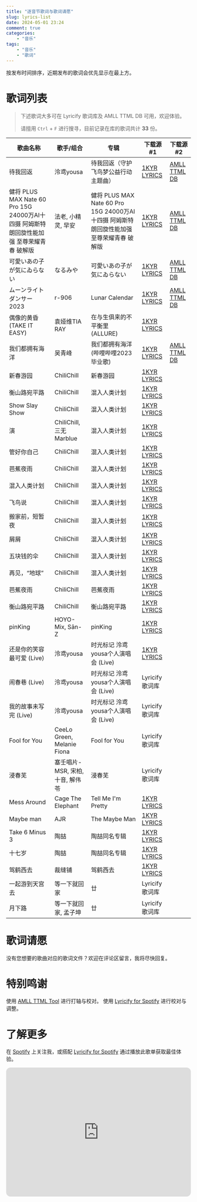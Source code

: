 ```yaml
---
title: "逐音节歌词与歌词请愿"
slug: lyrics-list
date: 2024-05-01 23:24
comment: true
categories:
    - "音乐"
tags:
    - "音乐"
    - "歌词"
---
```


按发布时间排序，近期发布的歌词会优先显示在最上方。

<!-- more -->

# 歌词列表

> 下述歌词大多可在 Lyricify 歌词库及 AMLL TTML DB 可用，欢迎体验。
>
> 请擅用 `Ctrl` + `F` 进行搜寻，目前记录在库的歌词共计 **33** 份。

| 歌曲名称                                                           | 歌手/组合                      | 专辑                                                             | 下载源 #1                               | 下载源 #2                                                                                                                                                  |
|----------------------------------------------------------------|----------------------------|----------------------------------------------------------------|--------------------------------------|---------------------------------------------------------------------------------------------------------------------------------------------------------|
| 待我回返                                                           | 泠鸢yousa                    | 待我回返（守护飞鸟梦公益行动主题曲）                                             | [1KYR LYRICS](https://t.me/l1kyr/19) | [AMLL TTML DB](https://github.com/Steve-xmh/amll-ttml-db/blob/5c7033f89d6a7273b832e3cd6e28b7f29d8553a9/raw-lyrics/1714564440742-92374733-95eba7c9.ttml) |
| 健将 PLUS MAX Nate 60 Pro 15G 24000万AI十四摄 阿姆斯特朗回旋性能加强 至尊荣耀青春 破解版 | 法老, 小精灵, 早安                | 健将 PLUS MAX Nate 60 Pro 15G 24000万AI十四摄 阿姆斯特朗回旋性能加强 至尊荣耀青春 破解版 | [1KYR LYRICS](https://t.me/l1kyr/20) | [AMLL TTML DB](https://github.com/Steve-xmh/amll-ttml-db/blob/d0c1ef50f6ba759aaefc1c2c0bbca9e9a54b3d98/raw-lyrics/1714653767698-92374733-883705b2.ttml) |
| 可愛いあの子が気にゐらない                                                  | なるみや                       | 可愛いあの子が気にゐらない                                                  | [1KYR LYRICS](https://t.me/l1kyr/26) | [AMLL TTML DB](https://github.com/Steve-xmh/amll-ttml-db/blob/ac1d5fcad8365c104c1d7a0029ac8740f6956b83/raw-lyrics/1709989332840-92374733-9edddc05.ttml) |
| ムーンライトダンサー 2023                                                | r-906                      | Lunar Calendar                                                 | [1KYR LYRICS](https://t.me/l1kyr/22) | [AMLL TTML DB](https://github.com/Steve-xmh/amll-ttml-db/blob/4369a220a6d3fe4409304557a08685810a9f5992/raw-lyrics/1710589960892-92374733-ef9b78fb.ttml) |
| 偶像的黄昏 (TAKE IT EASY)                                           | 袁娅维TIA RAY                 | 在与生俱来的不平衡里 (ALLURE)                                            | [1KYR LYRICS](https://t.me/l1kyr/21) |                                                                                                                                                         |
| 我们都拥有海洋                                                        | 吴青峰                        | 我们都拥有海洋 (哔哩哔哩2023毕业歌)                                          | [1KYR LYRICS](https://t.me/l1kyr/24) | [AMLL TTML DB](https://github.com/Steve-xmh/amll-ttml-db/blob/22938ae7d19765bac9e88e3a24e59c90748d34a4/raw-lyrics/1715429151884-92374733-d21116d6.ttml) |
| 新春游园                                                           | ChiliChill                 | 新春游园                                                           | [1KYR LYRICS](https://t.me/l1kyr/28) |                                                                                                                                                         |
| 衡山路宛平路                                                         | ChiliChill                 | 混入人类计划                                                         | [1KYR LYRICS](https://t.me/l1kyr/29) |                                                                                                                                                         |
| Show Slay Show                                                 | ChiliChill                 | 混入人类计划                                                         | [1KYR LYRICS](https://t.me/l1kyr/29) |                                                                                                                                                         |
| 演                                                              | ChiliChill, 三无Marblue      | 混入人类计划                                                         | [1KYR LYRICS](https://t.me/l1kyr/29) |                                                                                                                                                         |
| 管好你自己                                                          | ChiliChill                 | 混入人类计划                                                         | [1KYR LYRICS](https://t.me/l1kyr/29) |                                                                                                                                                         |
| 芭蕉夜雨                                                           | ChiliChill                 | 混入人类计划                                                         | [1KYR LYRICS](https://t.me/l1kyr/29) |                                                                                                                                                         |
| 混入人类计划                                                         | ChiliChill                 | 混入人类计划                                                         | [1KYR LYRICS](https://t.me/l1kyr/29) |                                                                                                                                                         |
| 飞鸟说                                                            | ChiliChill                 | 混入人类计划                                                         | [1KYR LYRICS](https://t.me/l1kyr/29) |                                                                                                                                                         |
| 搬家前，短暂夜                                                        | ChiliChill                 | 混入人类计划                                                         | [1KYR LYRICS](https://t.me/l1kyr/29) |                                                                                                                                                         |
| 屑屑                                                             | ChiliChill                 | 混入人类计划                                                         | [1KYR LYRICS](https://t.me/l1kyr/29) |                                                                                                                                                         |
| 五块钱的伞                                                          | ChiliChill                 | 混入人类计划                                                         | [1KYR LYRICS](https://t.me/l1kyr/29) |                                                                                                                                                         |
| 再见，“地球”                                                        | ChiliChill                 | 混入人类计划                                                         | [1KYR LYRICS](https://t.me/l1kyr/29) |                                                                                                                                                         |
| 芭蕉夜雨                                                           | ChiliChill                 | 芭蕉夜雨                                                           | [1KYR LYRICS](https://t.me/l1kyr/29) |                                                                                                                                                         |
| 衡山路宛平路                                                         | ChiliChill                 | 衡山路宛平路                                                         | [1KYR LYRICS](https://t.me/l1kyr/29) |                                                                                                                                                         |
| pinKing                                                        | HOYO-Mix, Sān-Z            | pinKing                                                        | [1KYR LYRICS](https://t.me/l1kyr/27) |                                                                                                                                                         |
| 还是你的笑容最可爱 (Live)                                               | 泠鸢yousa                    | 时光标记 泠鸢yousa个人演唱会 (Live)                                       | [1KYR LYRICS](https://t.me/l1kyr/30) |                                                                                                                                                         |
| 闹春巷 (Live)                                                     | 泠鸢yousa                    | 时光标记 泠鸢yousa个人演唱会 (Live)                                       | Lyricify 歌词库                         |                                                                                                                                                         |
| 我的故事未写完 (Live)                                                 | 泠鸢yousa                    | 时光标记 泠鸢yousa个人演唱会 (Live)                                       | Lyricify 歌词库                         |                                                                                                                                                         |
| Fool for You                                                   | CeeLo Green, Melanie Fiona | Fool for You                                                   | Lyricify 歌词库                         |                                                                                                                                                         |
| 浸春芜                                                            | 塞壬唱片-MSR, 宋柏, 十音, 解伟苓      | 浸春芜                                                            | Lyricify 歌词库                         |                                                                                                                                                         |
| Mess Around                                                    | Cage The Elephant          | Tell Me I'm Pretty                                             | [1KYR LYRICS](https://t.me/l1kyr/34) |                                                                                                                                                         |
| Maybe man                                                      | AJR                        | The Maybe Man                                                  | [1KYR LYRICS](https://t.me/l1kyr/33) |                                                                                                                                                         |
| Take 6 Minus 3                                                 | 陶喆                         | 陶喆同名专辑                                                         | [1KYR LYRICS](https://t.me/l1kyr/32) |                                                                                                                                                         |
| 十七岁                                                            | 陶喆                         | 陶喆同名专辑                                                         | [1KYR LYRICS](https://t.me/l1kyr/31) |                                                                                                                                                         |
| 驾鹤西去                                                           | 裁缝铺                        | 驾鹤西去                                                           | [1KYR LYRICS](https://t.me/l1kyr/35) |                                                                                                                                                         |
| 一起游到天宫去                                                        | 等一下就回家                     | 廿                                                              | Lyricify 歌词库                         |                                                                                                                                                         |
| 月下路                                                            | 等一下就回家, 孟子坤                | 廿                                                              | Lyricify 歌词库                         |                                                                                                                                                         |

# 歌词请愿

没有您想要的歌曲对应的歌词文件？欢迎在评论区留言，我将尽快回复。

# 特别鸣谢

使用 [AMLL TTML Tool](https://steve-xmh.github.io/amll-ttml-tool/) 进行打轴与校对。
使用 [Lyricify for Spotify](https://github.com/WXRIW/Lyricify-App) 进行校对与调整。

# 了解更多

在 [Spotify](https://open.spotify.com/user/31n7vola2323vq4eoyrwc2quafj4?si=03fee8e3164149ea) 上关注我，或搭配 [Lyricify for Spotify](https://github.com/WXRIW/Lyricify-App) 通过播放此歌单获取最佳体验。

<iframe style="border-radius:12px" src="https://open.spotify.com/embed/playlist/5X3MEUcakiLWzvzJohldph?utm_source=generator" width="100%" height="352" frameBorder="0" allowfullscreen="" allow="autoplay; clipboard-write; encrypted-media; fullscreen; picture-in-picture" loading="lazy"></iframe>